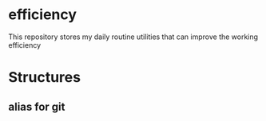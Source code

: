 # efficiency
This repository stores my daily routine utilities that can improve the working efficiency

# Structures
## alias for git

